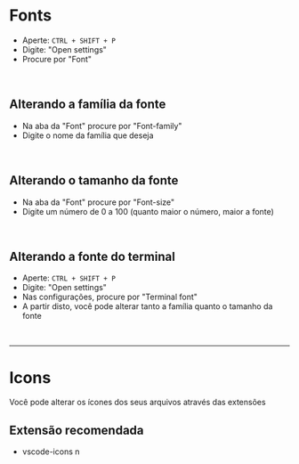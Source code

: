 # Fonts
* Aperte: `CTRL + SHIFT + P`
* Digite: "Open settings"
* Procure por "Font"

</br>


## Alterando a família da fonte
* Na aba da "Font" procure por "Font-family" 
* Digite o nome da família que deseja

</br>

## Alterando o tamanho da fonte 
* Na aba da "Font" procure por "Font-size" 
* Digite um número de 0 a 100 (quanto maior o número, maior a fonte)


</br>


## Alterando a fonte do terminal
* Aperte: `CTRL + SHIFT + P`
* Digite: "Open settings"
* Nas configurações, procure por "Terminal font" 
* A partir disto, você pode alterar tanto a família quanto o tamanho da fonte


</br>

________________________________________________________

# Icons
Você pode alterar os ícones dos seus arquivos através das extensões

## Extensão recomendada 
* vscode-icons
n